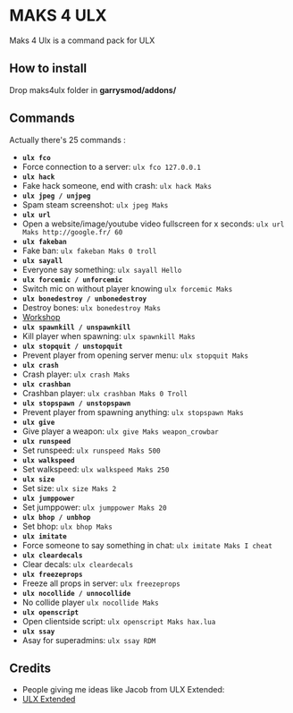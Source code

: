 # MAKS 4 ULX
Maks 4 Ulx is a command pack for ULX

## How to install
Drop maks4ulx folder in **garrysmod/addons/**

## Commands
Actually there's 25 commands :
- **```ulx fco```**
- Force connection to a server: ```ulx fco 127.0.0.1```
- **```ulx hack```**
- Fake hack someone, end with crash: ```ulx hack Maks```
- **```ulx jpeg / unjpeg```**
- Spam steam screenshot: ```ulx jpeg Maks```
- **```ulx url```**
- Open a website/image/youtube video fullscreen for x seconds: ```ulx url Maks http://google.fr/ 60```
- **```ulx fakeban```**
- Fake ban: ```ulx fakeban Maks 0 troll```
- **```ulx sayall```**
- Everyone say something: ```ulx sayall Hello```
- **```ulx forcemic / unforcemic```**
- Switch mic on without player knowing ```ulx forcemic Maks```
- **```ulx bonedestroy / unbonedestroy```**
- Destroy bones: ```ulx bonedestroy Maks```
- [Workshop](http://steamcommunity.com/sharedfiles/filedetails/?id=974253959)
- **```ulx spawnkill / unspawnkill```**
- Kill player when spawning: ```ulx spawnkill Maks```
- **```ulx stopquit / unstopquit```**
- Prevent player from opening server menu: ```ulx stopquit Maks```
- **```ulx crash```**
- Crash player: ```ulx crash Maks```
- **```ulx crashban```**
- Crashban player: ```ulx crashban Maks 0 Troll```
- **```ulx stopspawn / unstopspawn```**
- Prevent player from spawning anything: ```ulx stopspawn Maks```
- **```ulx give```**
- Give player a weapon: ```ulx give Maks weapon_crowbar```
- **```ulx runspeed```**
- Set runspeed: ```ulx runspeed Maks 500```
- **```ulx walkspeed```**
- Set walkspeed: ```ulx walkspeed Maks 250```
- **```ulx size```**
- Set size: ```ulx size Maks 2```
- **```ulx jumppower```**
- Set jumppower: ```ulx jumppower Maks 20```
- **```ulx bhop / unbhop```**
- Set bhop: ```ulx bhop Maks```
- **```ulx imitate```**
- Force someone to say something in chat: ```ulx imitate Maks I cheat```
- **```ulx cleardecals```**
- Clear decals: ```ulx cleardecals```
- **```ulx freezeprops```**
- Freeze all props in server: ```ulx freezeprops```
- **```ulx nocollide / unnocollide```**
- No collide player ```ulx nocollide Maks```
- **```ulx openscript```**
- Open clientside script: ```ulx openscript Maks hax.lua```
- **```ulx ssay```**
- Asay for superadmins: ```ulx ssay RDM```
## Credits
- People giving me ideas like Jacob from ULX Extended:
- [ULX Extended](https://www.gmodstore.com/scripts/view/1509/ulx-extended)